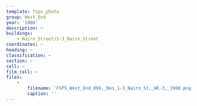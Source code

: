 ```yaml
---
template: fsps_photo
group: West_End
year: '1980'
description: ~
buildings:
    - Nairn_Street/1-3_Nairn_Street
coordinates: ~
heading: ~
classification: ~
section: ~
cell: ~
film_roll: ~
files:
    -
        filename: 'FSPS_West_End_004,_Nos_1-3_Nairn_St,_WE-3,_1980.png'
        caption: ''
---
```

